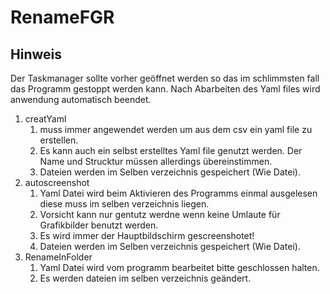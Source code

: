 # RenameFGR

## Hinweis
Der Taskmanager sollte vorher geöffnet werden so das im schlimmsten fall das Programm gestoppt werden kann.
Nach Abarbeiten des Yaml files wird anwendung automatisch beendet.

1. creatYaml
    1. muss immer angewendet werden um aus dem csv ein yaml file zu erstellen.
    2. Es kann auch ein selbst erstelltes Yaml file genutzt werden. Der Name und Strucktur müssen allerdings übereinstimmen.
    3. Dateien werden im Selben verzeichnis gespeichert (Wie Datei).
2. autoscreenshot
    1. Yaml Datei wird beim Aktivieren des Programms einmal ausgelesen diese muss im selben verzeichnis liegen.
    2. Vorsicht kann nur gentutz werdne wenn keine Umlaute für Grafikbilder benutzt werden.
    3. Es wird immer der Hauptbildschirm gescreenshotet!
    4. Dateien werden im Selben verzeichnis gespeichert (Wie Datei).
3. RenameInFolder
    1. Yaml Datei wird vom programm bearbeitet bitte geschlossen halten. 
    2. Es werden dateien im selben verzeichnis geändert.